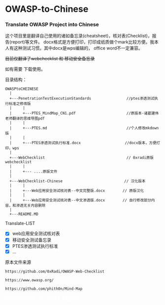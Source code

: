 # OWASP-to-Chinese
### Translate OWASP Project into Chinese

这个项目里是翻译自己使用的诸如备忘录(cheatsheet)，核对表(Checklist)，报告(report)等文件。
docx格式是方便打印，打印成纸质做个mark比较方便。我本人有这种测试习惯。其中docx是wps编辑的，
office word不一定兼容。

<del>目前仅翻译了webchecklist 和 移动安全备忘录</del>

如有需要 下载使用。

目录结构：

```
OWASPtoCHEINESE
  |
  +---PenetrationTestExecutionStandards                //ptes渗透测试执行标准之修改版
  |     |
  |     +---PTES_MindMap_CN1.pdf                       //原版本-诸葛建伟老师翻译的思维导图pdf
  |     |
  |     +---PTES.md                                    //个人修改mkdown版
  |     |
  |     +---PTES渗透测试执行标准.docx                    //docx版本，方便打印，wps
  |
  +---WebChecklist                                     // 0xradi原版webchecklist
  |     |
  |     +--- ....原版文件
  |
  +---WebChecklist-Chinese                            // 汉化版本
  |     |
  |     +---Web应用安全测试核对表--中文完整版.docx        // 原版汉化
  |     |
  |     +---Web应用安全测试核对表--中文渗透版.docx        // 自行修改部分内容，和渗透无关内容删除
  |
  +---README.MD
```

Translate-LIST
* [x] web应用安全测试核对表
* [x] 移动安全测试备忘录
* [x] PTES渗透测试执行标准
* [x] ...

原本文件来源

`https://github.com/0xRadi/OWASP-Web-Checklist`

`https://www.owasp.org/`

`https://github.com/phith0n/Mind-Map`

<font color = white>如果翻译不对的地方，嘿嘿我也没办法</font>
